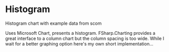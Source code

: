 # Histogram
Histogram chart with example data from scom

Uses Microsoft Chart, presents a histogram. FSharp.Charting provides a great interface to a column chart but the column spacing is too wide. While I wait for a better graphing option here's my own short implementation...
